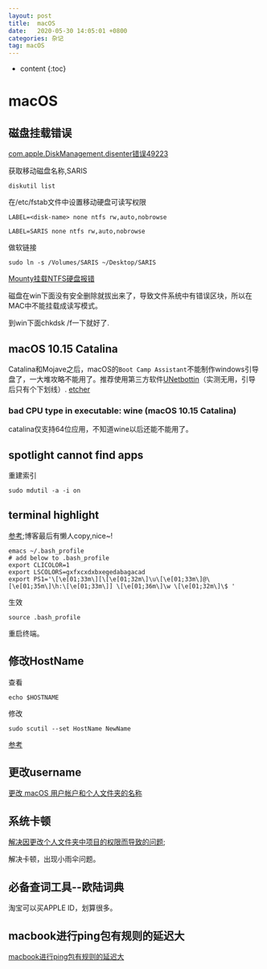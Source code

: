 ```yaml
---
layout: post
title:  macOS
date:   2020-05-30 14:05:01 +0800
categories: 杂记
tag: macOS
---
```

* content
{:toc}


# macOS

## 磁盘挂载错误

[com.apple.DiskManagement.disenter错误49223](https://lequ7.com/weinengzhuangzaisoftwarecom-apple-diskmanagement-disentercuowu49223-macosx-catalinaxitong.html)

获取移动磁盘名称,SARIS

```shell
diskutil list
```

在/etc/fstab文件中设置移动硬盘可读写权限

```shell
LABEL=<disk-name> none ntfs rw,auto,nobrowse

LABEL=SARIS none ntfs rw,auto,nobrowse
```

做软链接

```shell
sudo ln -s /Volumes/SARIS ~/Desktop/SARIS
```

[Mounty挂载NTFS硬盘报错](https://www.jianshu.com/p/d7a5e0519dbe)

磁盘在win下面没有安全删除就拔出来了，导致文件系统中有错误区块，所以在MAC中不能挂载成读写模式。

到win下面chkdsk /f一下就好了.

## macOS 10.15 Catalina

Catalina和Mojave之后，macOS的`Boot Camp Assistant`不能制作windows引导盘了，一大堆攻略不能用了。推荐使用第三方软件[UNetbottin](https://unetbootin.github.io/)（实测无用，引导后只有个下划线）. [etcher](https://www.balena.io/etcher/)

### bad CPU type in executable: wine (macOS 10.15 Catalina)

catalina仅支持64位应用，不知道wine以后还能不能用了。

## spotlight cannot find apps

重建索引

```shell
sudo mdutil -a -i on
```

## terminal highlight
[参考](https://blog.csdn.net/elemman/article/details/50936304);博客最后有懒人copy,nice~!

```shell
emacs ~/.bash_profile
# add below to .bash_profile
export CLICOLOR=1
export LSCOLORS=gxfxcxdxbxegedabagacad
export PS1='\[\e[01;33m\][\[\e[01;32m\]\u\[\e[01;33m\]@\[\e[01;35m\]\h:\[\e[01;33m\]] \[\e[01;36m\]\w \[\e[01;32m\]\$ '
```
生效

```shell
source .bash_profile
```
重启终端。

## 修改HostName
查看
```
echo $HOSTNAME
```
修改
```
sudo scutil --set HostName NewName
```
[参考](http://xiaosheng.me/2015/08/23/article5/)

## 更改username
[更改 macOS 用户帐户和个人文件夹的名称](https://support.apple.com/zh-cn/HT201548)

## 系统卡顿
[解决因更改个人文件夹中项目的权限而导致的问题](https://support.apple.com/zh-cn/HT203538);

解决卡顿，出现小雨伞问题。

## 必备查词工具--欧陆词典
淘宝可以买APPLE ID，划算很多。

## macbook进行ping包有规则的延迟大
[macbook进行ping包有规则的延迟大](https://blog.51cto.com/ganmu/2065517)